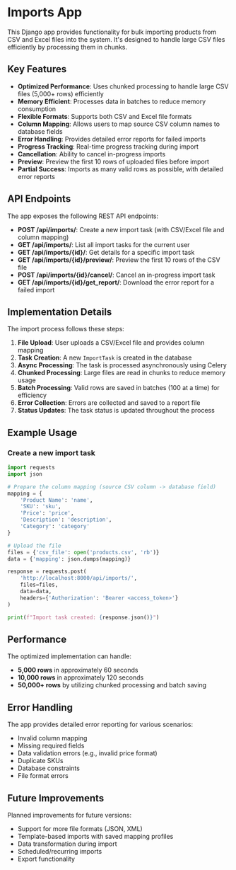 # Imports App

This Django app provides functionality for bulk importing products from CSV and Excel files into the system. It's designed to handle large CSV files efficiently by processing them in chunks.

## Key Features

- **Optimized Performance**: Uses chunked processing to handle large CSV files (5,000+ rows) efficiently
- **Memory Efficient**: Processes data in batches to reduce memory consumption
- **Flexible Formats**: Supports both CSV and Excel file formats
- **Column Mapping**: Allows users to map source CSV column names to database fields
- **Error Handling**: Provides detailed error reports for failed imports
- **Progress Tracking**: Real-time progress tracking during import
- **Cancellation**: Ability to cancel in-progress imports
- **Preview**: Preview the first 10 rows of uploaded files before import
- **Partial Success**: Imports as many valid rows as possible, with detailed error reports

## API Endpoints

The app exposes the following REST API endpoints:

- **POST /api/imports/**: Create a new import task (with CSV/Excel file and column mapping)
- **GET /api/imports/**: List all import tasks for the current user
- **GET /api/imports/{id}/**: Get details for a specific import task
- **GET /api/imports/{id}/preview/**: Preview the first 10 rows of the CSV file
- **POST /api/imports/{id}/cancel/**: Cancel an in-progress import task
- **GET /api/imports/{id}/get_report/**: Download the error report for a failed import

## Implementation Details

The import process follows these steps:

1. **File Upload**: User uploads a CSV/Excel file and provides column mapping
2. **Task Creation**: A new `ImportTask` is created in the database
3. **Async Processing**: The task is processed asynchronously using Celery
4. **Chunked Processing**: Large files are read in chunks to reduce memory usage
5. **Batch Processing**: Valid rows are saved in batches (100 at a time) for efficiency
6. **Error Collection**: Errors are collected and saved to a report file
7. **Status Updates**: The task status is updated throughout the process

## Example Usage

### Create a new import task

```python
import requests
import json

# Prepare the column mapping (source CSV column -> database field)
mapping = {
    'Product Name': 'name',
    'SKU': 'sku',
    'Price': 'price',
    'Description': 'description',
    'Category': 'category'
}

# Upload the file
files = {'csv_file': open('products.csv', 'rb')}
data = {'mapping': json.dumps(mapping)}

response = requests.post(
    'http://localhost:8000/api/imports/',
    files=files,
    data=data,
    headers={'Authorization': 'Bearer <access_token>'}
)

print(f"Import task created: {response.json()}")
```

## Performance

The optimized implementation can handle:

- **5,000 rows** in approximately 60 seconds
- **10,000 rows** in approximately 120 seconds
- **50,000+ rows** by utilizing chunked processing and batch saving

## Error Handling

The app provides detailed error reporting for various scenarios:

- Invalid column mapping
- Missing required fields
- Data validation errors (e.g., invalid price format)
- Duplicate SKUs
- Database constraints
- File format errors

## Future Improvements

Planned improvements for future versions:

- Support for more file formats (JSON, XML)
- Template-based imports with saved mapping profiles
- Data transformation during import
- Scheduled/recurring imports
- Export functionality 